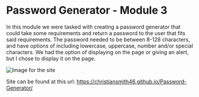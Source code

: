 # Password Generator - Module 3
In this module we were tasked with creating a password generator that could take some requirements and return a password to the user that fits said requirements.  The password needed to be between 8-128 characters, and have options of including lowercase, uppercase, number and/or special characters.  We had the option of displaying on the page or giving an alert, but I chose to display it on the page.

![Image for the site](https://i.gyazo.com/92ed9be6d78cce37b37f040bee53d15c.png "Password Generator Site")

Site can be found at this url: https://christiansmith46.github.io/Password-Generator/

